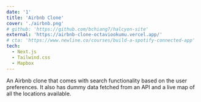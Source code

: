 ```yaml
---
date: '1'
title: 'Airbnb Clone'
cover: './airbnb.png'
# github: 'https://github.com/bchiang7/halcyon-site'
external: 'https://airbnb-clone-octaviookumu.vercel.app/'
# cta: 'https://www.newline.co/courses/build-a-spotify-connected-app'
tech:
  - Next.js
  - Tailwind.css
  - Mapbox
---
```


An Airbnb clone that comes with search functionality based on the user preferences. It also has dummy data fetched from an API and a live map of all the locations available.
<!-- A minimal, dark blue theme for VS Code, Sublime Text, Atom, iTerm, and more. Available on [Visual Studio Marketplace](https://marketplace.visualstudio.com/items?itemName=brittanychiang.halcyon-vscode), [Package Control](https://packagecontrol.io/packages/Halcyon%20Theme), [Atom Package Manager](https://atom.io/themes/halcyon-syntax), and [npm](https://www.npmjs.com/package/hyper-halcyon-theme). -->
